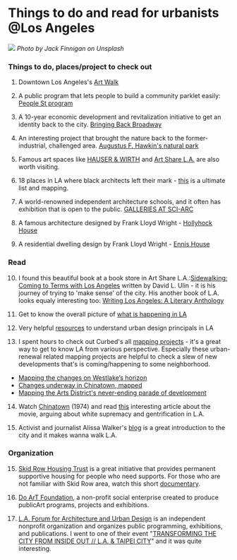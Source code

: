 
# Things to do and read for urbanists @Los Angeles

![](losangeles02.jpg)
*Photo by Jack Finnigan on Unsplash*

### Things to do, places/project to check out

1. Downtown Los Angeles's [Art Walk](http://downtownartwalk.org/)

2. A public program that lets people to build a community parklet easily: [People St program](https://www.fastcompany.com/3026002/diy-kits-to-help-build-your-own-mini-park-anywhere-there-is-space-on-the-street?partner=rss)

3. A 10-year economic development and revitalization initiative to get an identity back to the city. [Bringing Back Broadway](https://bringingbackbroadway.com/)

4. An interesting project that brought the nature back to the former-industrial, challenged area. [Augustus F. Hawkin's natural park](https://www.laparks.org/reccenter/augustus-f-hawkins-natural)

5. Famous art spaces like [HAUSER & WIRTH](https://www.hauserwirth.com/locations/10069-hauser-wirth-los-angeles) and [Art Share L.A.](https://artsharela.org/) are also worth visiting.

6. 18 places in LA where black architects left their mark - [this](https://la.curbed.com/maps/los-angeles-black-architects-projects-map) is a ultimate list and mapping.

7.  A world-renowned independent architecture schools, and it often has exhibition that is open to the public. [GALLERIES AT SCI-ARC](https://sciarc.edu/events/exhibitions)

8. A famous architecture designed by Frank Lloyd Wright - [Hollyhock House](https://buy.acmeticketing.com/events/335/list)

9. A residential dwelling design by Frank Lloyd Wright - [Ennis House](http://ennishouse.com/)

### Read

10. I found this beautiful book at a book store in Art Share L.A.:[Sidewalking: Coming to Terms with Los Angeles](https://www.amazon.com/Sidewalking-Coming-Terms-Los-Angeles/dp/0520273729/ref=la_B001HD3GQO_1_6?s=books&ie=UTF8&qid=1530294824&sr=1-6) written by David L. Ulin - it is his journey of trying to 'make sense' of the city. His another book of L.A. looks equaly interesting too: [Writing Los Angeles: A Literary Anthology](https://www.amazon.com/Writing-Los-Angeles-Anthology-Publication/dp/1931082278)

11. Get to know the overall picture of [what is happening in LA](https://www.planetizen.com/tag/los-angeles)

12. Very helpful [resources](http://planning.lacity.org/urbandesign/resources/DowntownDesignGuide.php) to understand urban design principals in LA

13. I spent hours to check out Curbed's all [mapping projects](https://la.curbed.com/maps) - it's a great way to get to know LA from various perspective. Especially these urban-renewal related mapping projects are helpful to check a slew of new developments that's is coming/happening to some neighborhood.
- [Mapping the changes on Westlake’s horizon](https://la.curbed.com/maps/westlake-development-hotels-mixed-use-construction)
- [Changes underway in Chinatown, mapped](https://la.curbed.com/maps/chinatown-development-gentrification-map)
- [Mapping the Arts District's never-ending parade of development](https://la.curbed.com/maps/arts-district-los-angeles-development-map-2)

14. Watch [Chinatown](https://en.wikipedia.org/wiki/Chinatown_(1974_film)) (1974) and read [this](http://www.laweekly.com/arts/chinatown-is-the-story-of-white-supremacy-and-gentrification-in-la-8333951) interesting article about the movie, arguing about white supremacy and gentrification in L.A.

15. Activist and journalist Alissa Walker's [blog](http://www.awalkerinla.com/) is a great introduction to the city and it makes wanna walk L.A.  

### Organization

15. [Skid Row Housing Trust](http://skidrow.org/) is a great initiative that provides permanent supportive housing for people who need supports. For those who are not familiar with Skid Row area, watch this short [documentary](https://www.youtube.com/watch?v=vTJWdtX90C0).  

16. [Do ArT Foundation](http://doartfoundation.org/), a non-profit social enterprise created to produce publicArt programs, projects and exhibitions.

16. [L.A. Forum for Architecture and Urban Design](http://laforum.org/) is an independent nonprofit organization and organizes public programming, exhibitions, and publications. I went to one of their event "[TRANSFORMING THE CITY FROM INSIDE OUT // L.A. & TAIPEI CITY](http://laforum.org/event/adu-2-0-transforming-the-city-from-inside-out-l-a-taipei-city/)" and it was quite interesting.

